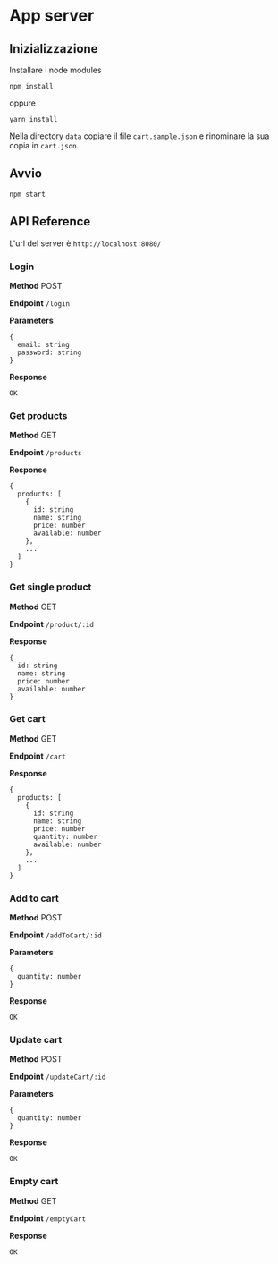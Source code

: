 # App server

## Inizializzazione
Installare i node modules
```shell
npm install
```
oppure
```shell
yarn install
```

Nella directory `data` copiare il file `cart.sample.json` e rinominare la sua copia in `cart.json`.

## Avvio
```shell
npm start
```

## API Reference
L'url del server è `http://localhost:8080/`

### Login

**Method**
POST

**Endpoint**
`/login`

**Parameters**
```
{
  email: string
  password: string
}
```

**Response**
```
OK
```

### Get products

**Method**
GET

**Endpoint**
`/products`

**Response**
```
{
  products: [
    {
      id: string
      name: string
      price: number
      available: number
    },
    ...
  ]
}
```

### Get single product

**Method**
GET

**Endpoint**
`/product/:id`

**Response**
```
{
  id: string
  name: string
  price: number
  available: number
}
```

### Get cart

**Method**
GET

**Endpoint**
`/cart`

**Response**
```
{
  products: [
    {
      id: string
      name: string
      price: number
      quantity: number
      available: number
    },
    ...
  ]
}
```

### Add to cart

**Method**
POST

**Endpoint**
`/addToCart/:id`

**Parameters**
```
{
  quantity: number
}
```

**Response**
```
OK
```

### Update cart

**Method**
POST

**Endpoint**
`/updateCart/:id`

**Parameters**
```
{
  quantity: number
}
```

**Response**
```
OK
```

### Empty cart

**Method**
GET

**Endpoint**
`/emptyCart`

**Response**
```
OK
```
